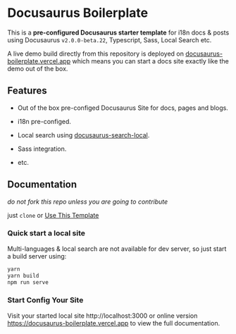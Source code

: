 # Docusaurus Boilerplate

This is a **pre-configured Docusaurus starter template** for i18n docs & posts using Docusaurus `v2.0.0-beta.22`, Typescript, Sass, Local Search etc.

A live demo build directly from this repository is deployed on [docusaurus-boilerplate.vercel.app](https://docusaurus-boilerplate.vercel.app) which means you can start a docs site exactly like the demo out of the box.

## Features

- Out of the box pre-configed Docusaurus Site for docs, pages and blogs.

- i18n pre-configed.

- Local search using [docusaurus-search-local](https://github.com/cmfcmf/docusaurus-search-local).

- Sass integration.

- etc.

## Documentation

*do not fork this repo unless you are going to contribute*

just `clone` or [Use This Template](https://github.com/arisac/docusaurus-starter-boilerplate-docs-only/generate)

### Quick start a local site

Multi-languages & local search are not available for dev server, so just start a build server using:

```bash
yarn
yarn build
npm run serve
```

### Start Config Your Site

Visit your started local site http://localhost:3000 or online version https://docusaurus-boilerplate.vercel.app to view the full documentation.

